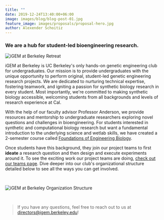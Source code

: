 ```yaml
---
title: ""
date: 2019-12-24T13:40:00+06:00
image: images/blog/blog-post-01.jpg
feature_image: images/proposals/proposal-hero.jpg
author: Alexender Schoitiz
---
```

### We are a hub for student-led bioengineering research.

![iGEM at Berkeley Retreat](/images/about/retreat.jpg "iGEM at Berkeley")

iGEM at Berkeley is UC Berkeley's only hands-on genetic engineering club for undergraduates.
Our mission is to provide undergraduates with the unique opportunity to perform original, student-led genetic engineering research projects. We are dedicated to nurturing technical expertise, fostering teamwork, and igniting a passion for synthetic biology research in every student. Most importantly, we're committed to making synthetic biology accessible, welcoming students from all backgrounds and levels of research experience at Cal.

With the help of our faculty advisor Professor Anderson, we provide resources and mentorship to undergraduate researchers exploring novel questions and challenges in bioengineering. For students interested in synthetic and computational biology research but want a fundamental introduction to the underlying science and wetlab skills, we have created a 2-semester course called [Foundations of Engineering Biology](/ferb).

Once students have this background, they join our project teams to first **ideate** a research question and then design and execute experiments around it. To see the exciting work our project teams are doing, [check out our teams page](/teams/). Dive deeper into our club's organizational structure detailed below to see all the ways you can get involved.

&nbsp;

![iGEM at Berkeley Organization Structure](/images/about/club_structure_2024.png "iGEM at Berkeley's Organization Structure")

&nbsp;

> If you have any questions, feel free to reach out to us at <directors@igem.berkeley.edu>!

